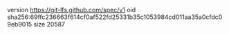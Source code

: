 version https://git-lfs.github.com/spec/v1
oid sha256:69ffc236663f614cf0af522fd25331b35c1053984cd011aa35a0cfdc09eb9015
size 20587

